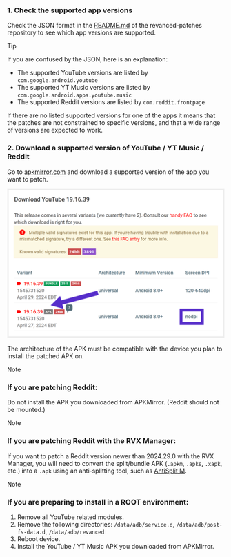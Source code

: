 ### 1. Check the supported app versions

Check the JSON format in the [README.md](https://github.com/inotia00/revanced-patches/tree/revanced-extended#-json-format) of the revanced-patches repository to see which app versions are supported.

> [!TIP]
> 
> If you are confused by the JSON, here is an explanation:
> - The supported YouTube versions are listed by `com.google.android.youtube`
> - The supported YT Music versions are listed by `com.google.android.apps.youtube.music`
> - The supported Reddit versions are listed by `com.reddit.frontpage`
>
> If there are no listed supported versions for one of the apps it means that the patches are not constrained to specific versions, and that a wide range of versions are expected to work.


### 2. Download a supported version of YouTube / YT Music / Reddit

Go to [apkmirror.com](https://www.apkmirror.com/) and download a supported version of the app you want to patch.

<img src="/images/apkmirror_youtube.png" alt="apkmirror_youtube" width="700"/>

The architecture of the APK must be compatible with the device you plan to install the patched APK on.

> [!NOTE]
> ### If you are patching Reddit:
>
> Do not install the APK you downloaded from APKMirror. (Reddit should not be mounted.)


> [!NOTE]
> ### If you are patching Reddit with the RVX Manager:
> 
> If you want to patch a Reddit version newer than 2024.29.0 with the RVX Manager, you will need to convert the split/bundle APK (`.apkm`, `.apks`, `.xapk`, etc.) into a `.apk` using an anti-splitting tool, such as [AntiSplit M](https://github.com/AbdurazaaqMohammed/AntiSplit-M).


> [!NOTE]
> ### If you are preparing to install in a ROOT environment:
>
> 1. Remove all YouTube related modules.
> 2. Remove the following directories: `/data/adb/service.d`, `/data/adb/post-fs-data.d`, `/data/adb/revanced`
> 3. Reboot device. 
> 4. Install the YouTube / YT Music APK you downloaded from APKMirror. 
